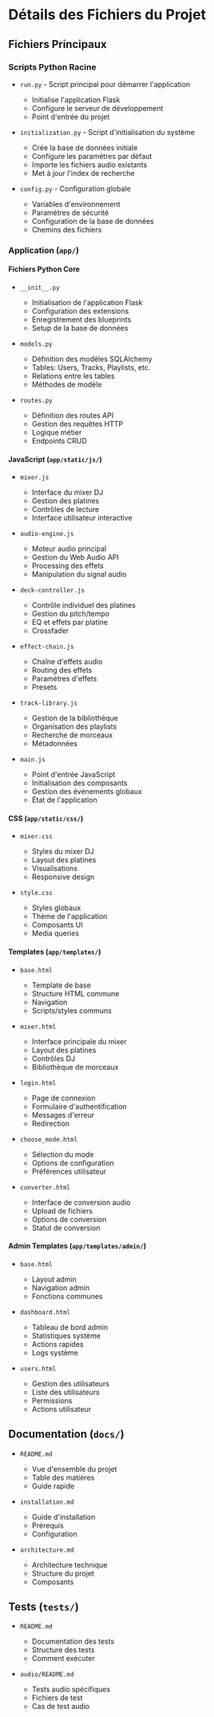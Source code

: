 # Détails des Fichiers du Projet

## Fichiers Principaux

### Scripts Python Racine

- `run.py` - Script principal pour démarrer l'application
  - Initialise l'application Flask
  - Configure le serveur de développement
  - Point d'entrée du projet

- `initialization.py` - Script d'initialisation du système
  - Crée la base de données initiale
  - Configure les paramètres par défaut
  - Importe les fichiers audio existants
  - Met à jour l'index de recherche

- `config.py` - Configuration globale
  - Variables d'environnement
  - Paramètres de sécurité
  - Configuration de la base de données
  - Chemins des fichiers

### Application (`app/`)

#### Fichiers Python Core

- `__init__.py`
  - Initialisation de l'application Flask
  - Configuration des extensions
  - Enregistrement des blueprints
  - Setup de la base de données

- `models.py`
  - Définition des modèles SQLAlchemy
  - Tables: Users, Tracks, Playlists, etc.
  - Relations entre les tables
  - Méthodes de modèle

- `routes.py`
  - Définition des routes API
  - Gestion des requêtes HTTP
  - Logique métier
  - Endpoints CRUD

#### JavaScript (`app/static/js/`)

- `mixer.js`
  - Interface du mixer DJ
  - Gestion des platines
  - Contrôles de lecture
  - Interface utilisateur interactive

- `audio-engine.js`
  - Moteur audio principal
  - Gestion du Web Audio API
  - Processing des effets
  - Manipulation du signal audio

- `deck-controller.js`
  - Contrôle individuel des platines
  - Gestion du pitch/tempo
  - EQ et effets par platine
  - Crossfader

- `effect-chain.js`
  - Chaîne d'effets audio
  - Routing des effets
  - Paramètres d'effets
  - Presets

- `track-library.js`
  - Gestion de la bibliothèque
  - Organisation des playlists
  - Recherche de morceaux
  - Métadonnées

- `main.js`
  - Point d'entrée JavaScript
  - Initialisation des composants
  - Gestion des événements globaux
  - État de l'application

#### CSS (`app/static/css/`)

- `mixer.css`
  - Styles du mixer DJ
  - Layout des platines
  - Visualisations
  - Responsive design

- `style.css`
  - Styles globaux
  - Thème de l'application
  - Composants UI
  - Media queries

#### Templates (`app/templates/`)

- `base.html`
  - Template de base
  - Structure HTML commune
  - Navigation
  - Scripts/styles communs

- `mixer.html`
  - Interface principale du mixer
  - Layout des platines
  - Contrôles DJ
  - Bibliothèque de morceaux

- `login.html`
  - Page de connexion
  - Formulaire d'authentification
  - Messages d'erreur
  - Redirection

- `choose_mode.html`
  - Sélection du mode
  - Options de configuration
  - Préférences utilisateur

- `converter.html`
  - Interface de conversion audio
  - Upload de fichiers
  - Options de conversion
  - Statut de conversion

#### Admin Templates (`app/templates/admin/`)

- `base.html`
  - Layout admin
  - Navigation admin
  - Fonctions communes

- `dashboard.html`
  - Tableau de bord admin
  - Statistiques système
  - Actions rapides
  - Logs système

- `users.html`
  - Gestion des utilisateurs
  - Liste des utilisateurs
  - Permissions
  - Actions utilisateur

## Documentation (`docs/`)

- `README.md`
  - Vue d'ensemble du projet
  - Table des matières
  - Guide rapide

- `installation.md`
  - Guide d'installation
  - Prérequis
  - Configuration

- `architecture.md`
  - Architecture technique
  - Structure du projet
  - Composants

## Tests (`tests/`)

- `README.md`
  - Documentation des tests
  - Structure des tests
  - Comment exécuter

- `audio/README.md`
  - Tests audio spécifiques
  - Fichiers de test
  - Cas de test audio
